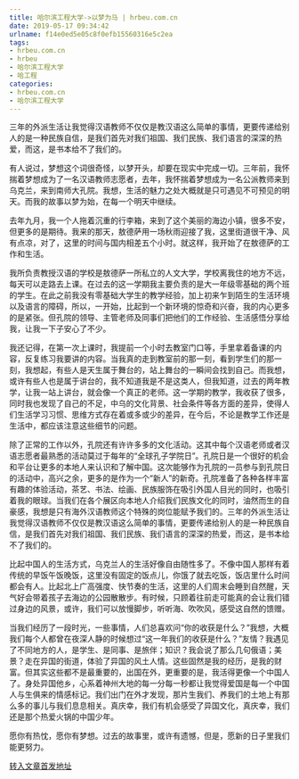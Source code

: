 ```yaml
---
title: 哈尔滨工程大学->以梦为马 | hrbeu.com.cn
date: 2019-05-17 09:34:42
urlname: f14e0ed5e05c8f0efb15560316e5c2ea
tags: 
- hrbeu.com.cn
- hrbeu
- 哈尔滨工程大学
- 哈工程
categories:
- hrbeu.com.cn
- 哈尔滨工程大学
---
```



三年的外派生活让我觉得汉语教师不仅仅是教汉语这么简单的事情，更要传递给别人的是一种民族自信，是我们首先对我们祖国、我们民族、我们语言的深深的热爱，而这，是书本给不了我们的。

有人说过，梦想这个词很奇怪，以梦开头，却要在现实中完成一切。三年前，我怀揣着梦想成为了一名汉语教师志愿者，去年，我怀揣着梦想成为一名公派教师来到乌克兰，来到南师大孔院。我想，生活的魅力之处大概就是只可遇见不可预见的明天。而我的故事以梦为始，在每一个明天中继续。

去年九月，我一个人拖着沉重的行李箱，来到了这个美丽的海边小镇，很多不安，但更多的是期待。我来的那天，敖德萨用一场秋雨迎接了我，这里街道很干净、风有点凉，对了，这里的时间与国内相差五个小时。就这样，我开始了在敖德萨的工作和生活。

我所负责教授汉语的学校是敖德萨一所私立的人文大学，学校离我住的地方不远，每天可以走路去上课。在过去的这一学期我主要负责的是大一年级零基础的两个班的学生。在此之前我没有零基础大学生的教学经验，加上初来乍到陌生的生活环境以及语言的障碍，所以，一开始，比起到一个新环境的惊奇和兴奋，我的内心更多的是紧张。但孔院的领导、主管老师及同事们把他们的工作经验、生活感悟分享给我，让我一下子安心了不少。

我还记得，在第一次上课时，我提前一个小时去教室门口等，手里拿着备课的内容，反复练习我要讲的内容。当我真的走到教室前的那一刻，看到学生们的那一刻，我想起，有些人是天生属于舞台的，站上舞台的一瞬间会找到自己。而我想，或许有些人也是属于讲台的，我不知道我是不是这类人，但我知道，过去的两年教学，让我一站上讲台，就会像一个真正的老师。这一学期的教学，我收获了很多，同时我也发现了自己的不足，中乌的文化背景、社会条件等各方面的差异，使得人们生活学习习惯、思维方式存在着或多或少的差异，在今后，不论是教学工作还是生活中，都应该注意这些细节的问题。

除了正常的工作以外，孔院还有许许多多的文化活动。这其中每个汉语老师或者汉语志愿者最熟悉的活动莫过于每年的“全球孔子学院日”。孔院日是一个很好的机会和平台让更多的本地人来认识和了解中国。这次能够作为孔院的一员参与到孔院日的活动中，高兴之余，更多的是作为一个“新人”的新奇。孔院准备了各种各样丰富有趣的体验活动，茶艺、书法、绘画、民族服饰在吸引外国人目光的同时，也吸引着我的眼球。当我们在各个展区向本地人介绍我们民族文化的同时，油然而生的自豪感，我想是只有海外汉语教师这个特殊的岗位能赋予我们的。三年的外派生活让我觉得汉语教师不仅仅是教汉语这么简单的事情，更要传递给别人的是一种民族自信，是我们首先对我们祖国、我们民族、我们语言的深深的热爱，而这，是书本给不了我们的。

比起中国人的生活方式，乌克兰人的生活好像自由随性多了。不像中国人那样有着传统的早饭午饭晚饭，这里没有固定的饭点儿，你饿了就去吃饭，饭店里什么时间都会有人。比起北上广高强度、快节奏的生活，这里的人们周末会睡到自然醒，天气好会带着孩子去海边的公园散散步。有时候，只顾着往前走可能真的会让我们错过身边的风景，或许，我们可以放慢脚步，听听海、吹吹风，感受这自然的馈赠。

当我们经历了一段时光，一些事情，人们总喜欢问“你的收获是什么？”我想，大概我们每个人都曾在夜深人静的时候想过“这一年我们的收获是什么？”友情？我遇见了不同地方的人，是学生、是同事、是旅伴；知识？我会说了那么几句俄语；美景？走在异国的街道，体验了异国的风土人情。这些固然是我的经历，是我的财富。但其实这些都不是最重要的，出国在外，更重要的是，我活得更像一个中国人了。身处异国他乡，心系着神州大地的每一分每一秒都让我觉得爱国是每一个中国人与生俱来的情感标记。我们出门在外才发现，那片生我们、养我们的土地上有那么多的事儿与我们息息相关。真庆幸，我们有机会感受了异国文化，真庆幸，我们还是那个热爱火锅的中国少年。

愿你有热忱，愿你有梦想。过去的故事里，或许有遗憾，但是，愿新的日子里我们能更努力。





[转入文章首发地址](http://gongxue.cn/news/2019/201905/news_195456.html)